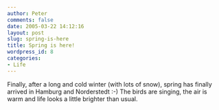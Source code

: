 ```yaml
---
author: Peter
comments: false
date: 2005-03-22 14:12:16
layout: post
slug: spring-is-here
title: Spring is here!
wordpress_id: 8
categories:
- Life
---
```


Finally, after a long and cold winter (with lots of snow), spring has finally arrived in Hamburg and Norderstedt :-) The birds are singing, the air is warm and life looks a little brighter than usual.
